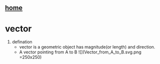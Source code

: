 ## [home](https://gaojiabit.github.io/)
# vector
1. defination
    - vector is a geometric object has magnitude(or length) and direction.
    - A vector pointing from A to B ![](Vector_from_A_to_B.svg.png =250x250)
